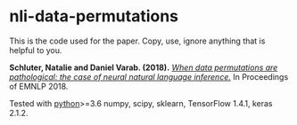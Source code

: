 # nli-data-permutations

This is the code used for the paper.  Copy, use, ignore anything that is helpful to you.

**Schluter, Natalie and Daniel Varab. (2018).** [*When data permutations are pathological: the case of neural natural language inference.*](http://aclweb.org/anthology/D18-1534) In Proceedings of EMNLP 2018.

Tested with [python](https://anaconda.org/anaconda/python)>=3.6 numpy, scipy, sklearn, TensorFlow 1.4.1, keras 2.1.2. 
